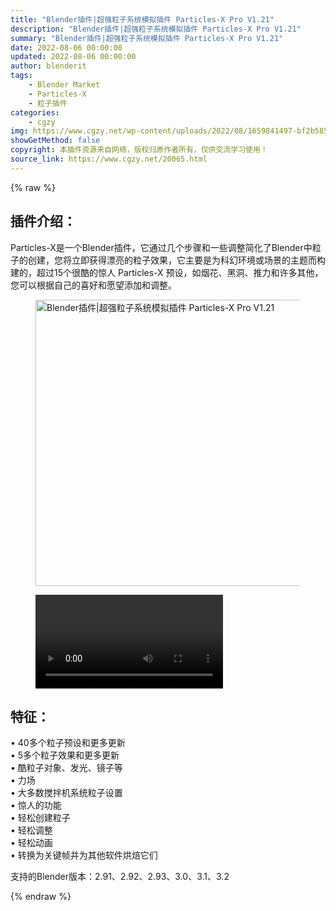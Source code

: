 ```yaml
---
title: "Blender插件|超强粒子系统模拟插件 Particles-X Pro V1.21"
description: "Blender插件|超强粒子系统模拟插件 Particles-X Pro V1.21"
summary: "Blender插件|超强粒子系统模拟插件 Particles-X Pro V1.21"
date: 2022-08-06 00:00:00
updated: 2022-08-06 00:00:00
author: blenderit
tags: 
    - Blender Market
    - Particles-X
    - 粒子插件
categories:
    - cgzy
img: https://www.cgzy.net/wp-content/uploads/2022/08/1659841497-bf2b585aaeb7a04.jpg
showGetMethod: false
copyright: 本插件资源来自网络，版权归原作者所有，仅供交流学习使用！
source_link: https://www.cgzy.net/20065.html
---
```


{% raw %}
<div class="wp-block-pandastudio-title"><div class="title_style_01"><h2 id="h2-0">插件介绍：</h2></div></div><p class="is-style-text-indent-2em">Particles-X是一个Blender插件，它通过几个步骤和一些调整简化了Blender中粒子的创建，您将立即获得漂亮的粒子效果，它主要是为科幻环境或场景的主题而构建的，超过15个很酷的惊人 Particles-X 预设，如烟花、黑洞、推力和许多其他，您可以根据自己的喜好和愿望添加和调整。 </p><div class="wp-block-image is-style-border-round-and-with-shadow"><figure class="aligncenter size-full"><img fetchpriority="high" decoding="async" width="512" height="458" src="https://www.cgzy.net/wp-content/uploads/2022/08/1659841497-bf2b585aaeb7a04.jpg" class="wp-image-20173" title="Blender插件|超强粒子系统模拟插件 Particles-X Pro V1.21" alt="Blender插件|超强粒子系统模拟插件 Particles-X Pro V1.21"></figure></div><figure class="wp-block-video aligncenter"><video controls src="https://cloud.video.taobao.com/play/u/717183932/p/1/e/6/t/1/370934536813.mp4"></video></figure><div class="wp-block-pandastudio-title"><div class="title_style_01"><h2 id="h2-1">特征：</h2></div></div><p>• 40多个粒子预设和更多更新<br>• 5多个粒子效果和更多更新<br>• 酷粒子对象、发光、镜子等<br>• 力场<br>• 大多数搅拌机系统粒子设置<br>• 惊人的功能<br>• 轻松创建粒子<br>• 轻松调整<br>• 轻松动画<br>• 转换为关键帧并为其他软件烘焙它们</p><div class="wp-block-pandastudio-tips"><div class="tip success "><p>支持的Blender版本：2.91、2.92、2.93、3.0、3.1、3.2</p>
</div></div>
<div style="display: none">cgzy</div>
{% endraw %}